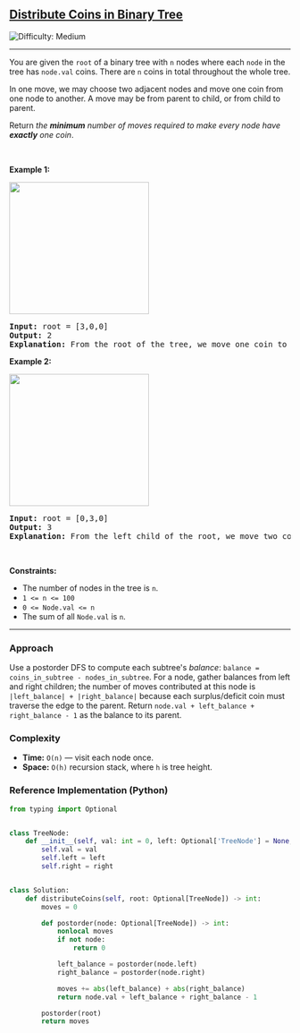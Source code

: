 <h2><a href="https://leetcode.com/problems/distribute-coins-in-binary-tree">Distribute Coins in Binary Tree</a></h2> <img src='https://img.shields.io/badge/Difficulty-Medium-orange' alt='Difficulty: Medium' /><hr><p>You are given the <code>root</code> of a binary tree with <code>n</code> nodes where each <code>node</code> in the tree has <code>node.val</code> coins. There are <code>n</code> coins in total throughout the whole tree.</p>

<p>In one move, we may choose two adjacent nodes and move one coin from one node to another. A move may be from parent to child, or from child to parent.</p>

<p>Return <em>the <strong>minimum</strong> number of moves required to make every node have <strong>exactly</strong> one coin</em>.</p>

<p>&nbsp;</p>
<p><strong class="example">Example 1:</strong></p>
<img alt="" src="https://assets.leetcode.com/uploads/2019/01/18/tree1.png" style="width: 250px; height: 236px;" />
<pre>
<strong>Input:</strong> root = [3,0,0]
<strong>Output:</strong> 2
<strong>Explanation: </strong>From the root of the tree, we move one coin to its left child, and one coin to its right child.
</pre>

<p><strong class="example">Example 2:</strong></p>
<img alt="" src="https://assets.leetcode.com/uploads/2019/01/18/tree2.png" style="width: 250px; height: 236px;" />
<pre>
<strong>Input:</strong> root = [0,3,0]
<strong>Output:</strong> 3
<strong>Explanation: </strong>From the left child of the root, we move two coins to the root [taking two moves]. Then, we move one coin from the root of the tree to the right child.
</pre>

<p>&nbsp;</p>
<p><strong>Constraints:</strong></p>

<ul>
	<li>The number of nodes in the tree is <code>n</code>.</li>
	<li><code>1 &lt;= n &lt;= 100</code></li>
	<li><code>0 &lt;= Node.val &lt;= n</code></li>
	<li>The sum of all <code>Node.val</code> is <code>n</code>.</li>
</ul>

<hr/>

<h3>Approach</h3>
<p>
Use a postorder DFS to compute each subtree's <em>balance</em>: <code>balance = coins_in_subtree - nodes_in_subtree</code>.
For a node, gather balances from left and right children; the number of moves contributed at this node is <code>|left_balance| + |right_balance|</code> because each surplus/deficit coin must traverse the edge to the parent. Return <code>node.val + left_balance + right_balance - 1</code> as the balance to its parent.
</p>

<h3>Complexity</h3>
<ul>
  <li><strong>Time:</strong> <code>O(n)</code> — visit each node once.</li>
  <li><strong>Space:</strong> <code>O(h)</code> recursion stack, where <code>h</code> is tree height.</li>
</ul>

<h3>Reference Implementation (Python)</h3>

```python
from typing import Optional


class TreeNode:
    def __init__(self, val: int = 0, left: Optional['TreeNode'] = None, right: Optional['TreeNode'] = None):
        self.val = val
        self.left = left
        self.right = right


class Solution:
    def distributeCoins(self, root: Optional[TreeNode]) -> int:
        moves = 0

        def postorder(node: Optional[TreeNode]) -> int:
            nonlocal moves
            if not node:
                return 0

            left_balance = postorder(node.left)
            right_balance = postorder(node.right)

            moves += abs(left_balance) + abs(right_balance)
            return node.val + left_balance + right_balance - 1

        postorder(root)
        return moves
```
